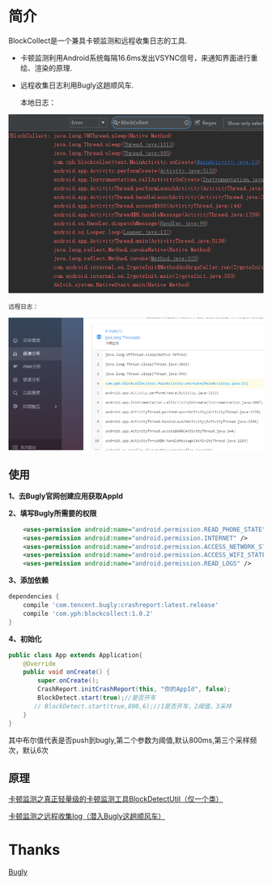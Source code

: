 简介
============

 BlockCollect是一个兼具卡顿监测和远程收集日志的工具.

 * 卡顿监测利用Android系统每隔16.6ms发出VSYNC信号，来通知界面进行重绘、渲染的原理.
 * 远程收集日志利用Bugly这趟顺风车.
 
    本地日志：
    
![TextLayoutBuilder logo](https://github.com/qq542391099/BlockCollect/blob/master/screenshot/locallog.png)
    
    远程日志：
    
![TextLayoutBuilder logo](https://github.com/qq542391099/BlockCollect/blob/master/screenshot/buglylog.png)

使用
--------
__1、去Bugly官网创建应用获取AppId__

__2、填写Bugly所需要的权限__
```xml
    <uses-permission android:name="android.permission.READ_PHONE_STATE" />
    <uses-permission android:name="android.permission.INTERNET" />
    <uses-permission android:name="android.permission.ACCESS_NETWORK_STATE" />
    <uses-permission android:name="android.permission.ACCESS_WIFI_STATE" />
    <uses-permission android:name="android.permission.READ_LOGS" />
```
__3、添加依赖__
```groovy
dependencies {
    compile 'com.tencent.bugly:crashreport:latest.release'
    compile 'com.yph:blockcollect:1.0.2'
}
```
__4、初始化__
```java
public class App extends Application{
    @Override
    public void onCreate() {
        super.onCreate();
        CrashReport.initCrashReport(this, "你的AppId", false);
        BlockDetect.start(true);//是否开车
       // BlockDetect.start(true,800,6);//1是否开车，2阈值，3采样
    }
}
```
其中布尔值代表是否push到bugly,第二个参数为阈值,默认800ms,第三个采样频次，默认6次


原理
--------

 [卡顿监测之真正轻量级的卡顿监测工具BlockDetectUtil（仅一个类）](http://blog.csdn.net/u012874222/article/details/79400154)
 
 [卡顿监测之远程收集log（潜入Bugly这趟顺风车）](http://blog.csdn.net/u012874222/article/details/79417549)

Thanks
============
 [Bugly](https://bugly.qq.com)
 
